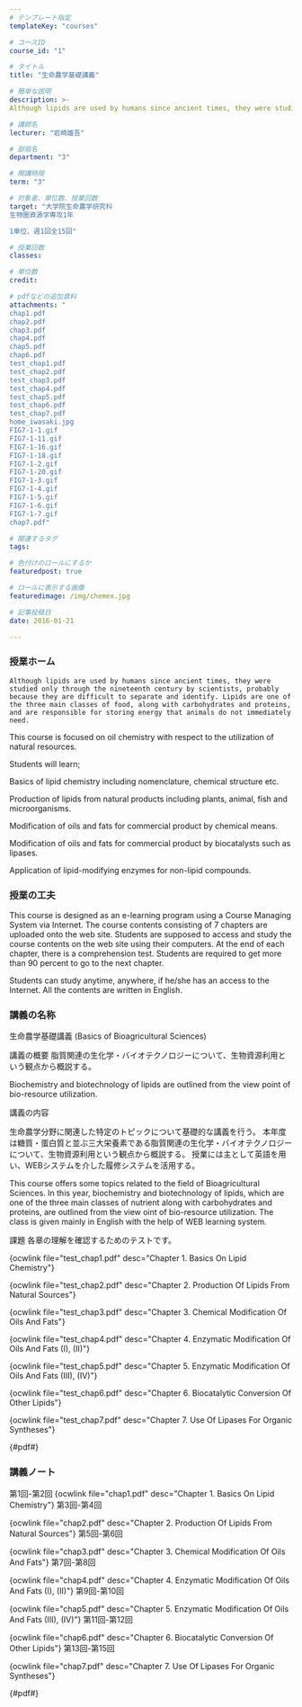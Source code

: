 ```yaml
---
# テンプレート指定
templateKey: "courses"

# コースID
course_id: "1"

# タイトル
title: "生命農学基礎講義"

# 簡単な説明
description: >-
Although lipids are used by humans since ancient times, they were studied only through the ninete...

# 講師名
lecturer: "岩崎雄吾"

# 部局名
department: "3"

# 開講時限
term: "3"

# 対象者、単位数、授業回数
target: "大学院生命農学研究科
生物圏資源学専攻1年

1単位、週1回全15回"

# 授業回数
classes: 

# 単位数
credit: 

# pdfなどの追加資料
attachments: "
chap1.pdf
chap2.pdf
chap3.pdf
chap4.pdf
chap5.pdf
chap6.pdf
test_chap1.pdf
test_chap2.pdf
test_chap3.pdf
test_chap4.pdf
test_chap5.pdf
test_chap6.pdf
test_chap7.pdf
home_iwasaki.jpg
FIG7-1-1.gif
FIG7-1-11.gif
FIG7-1-16.gif
FIG7-1-18.gif
FIG7-1-2.gif
FIG7-1-20.gif
FIG7-1-3.gif
FIG7-1-4.gif
FIG7-1-5.gif
FIG7-1-6.gif
FIG7-1-7.gif
chap7.pdf"

# 関連するタグ
tags:

# 色付けのロールにするか
featuredpost: true

# ロールに表示する画像
featuredimage: /img/chemex.jpg

# 記事投稿日
date: 2016-01-21

---
```


### 授業ホーム
    Although lipids are used by humans since ancient times, they were studied only through the nineteenth century by scientists, probably because they are difficult to separate and identify. Lipids are one of the three main classes of food, along with carbohydrates and proteins, and are responsible for storing energy that animals do not immediately need.

This course is focused on oil chemistry with respect to the utilization of natural resources.

Students will learn;

Basics of lipid chemistry including nomenclature, chemical structure etc.

Production of lipids from natural products including plants, animal, fish and microorganisms.

Modification of oils and fats for commercial product by chemical means.

Modification of oils and fats for commercial product by biocatalysts such as lipases.

Application of lipid-modifying enzymes for non-lipid compounds.


### 授業の工夫

This course is designed as an e-learning program using a Course Managing System via Internet. The course contents consisting of 7 chapters are uploaded onto the web site. Students are supposed to access and study the course contents on the web site using their computers. At the end of each chapter, there is a comprehension test. Students are required to get more than 90 percent to go to the next chapter.



Students can study anytime, anywhere, if he/she has an access to the Internet. All the contents are written in English.


### 

### 講義の名称
生命農学基礎講義 (Basics of Bioagricultural Sciences)

講義の概要
脂質関連の生化学・バイオテクノロジーについて、生物資源利用という観点から概説する。

Biochemistry and biotechnology of lipids are outlined from the view point of bio-resource utilization.

講義の内容

生命農学分野に関連した特定のトピックについて基礎的な講義を行う。
本年度は糖質・蛋白質と並ぶ三大栄養素である脂質関連の生化学・バイオテクノロジーについて、生物資源利用という観点から概説する。
授業には主として英語を用い、WEBシステムを介した履修システムを活用する。


This course offers some topics related to the field of Bioagricultural Sciences. 
In this year, biochemistry and biotechnology of lipids, which are one of the three main classes of nutrient along with carbohydrates and proteins, are outlined from the view oint of bio-resource utilization.
The class is given mainly in English with the help of WEB learning system.


課題
各章の理解を確認するためのテストです。

{ocwlink file="test_chap1.pdf" desc="Chapter 1. Basics On Lipid Chemistry"}

{ocwlink file="test_chap2.pdf" desc="Chapter 2. Production Of Lipids From Natural Sources"}

{ocwlink file="test_chap3.pdf" desc="Chapter 3. Chemical Modification Of Oils And Fats"}

{ocwlink file="test_chap4.pdf" desc="Chapter 4. Enzymatic Modification Of Oils And Fats (I), (II)"}

{ocwlink file="test_chap5.pdf" desc="Chapter 5. Enzymatic Modification Of Oils And Fats (III), (IV)"}

{ocwlink file="test_chap6.pdf" desc="Chapter 6. Biocatalytic Conversion Of Other Lipids"}

{ocwlink file="test_chap7.pdf" desc="Chapter 7. Use Of Lipases For Organic Syntheses"}

{#pdf#}



### 講義ノート


第1回-第2回
{ocwlink file="chap1.pdf" desc="Chapter 1. Basics On Lipid Chemistry"}
第3回-第4回

{ocwlink file="chap2.pdf" desc="Chapter 2. Production Of Lipids From Natural Sources"}
第5回-第6回

{ocwlink file="chap3.pdf" desc="Chapter 3. Chemical Modification Of Oils And Fats"}
第7回-第8回

{ocwlink file="chap4.pdf" desc="Chapter 4. Enzymatic Modification Of Oils And Fats (I), (II)"}
第9回-第10回

{ocwlink file="chap5.pdf" desc="Chapter 5. Enzymatic Modification Of Oils And Fats (III), (IV)"}
第11回-第12回

{ocwlink file="chap6.pdf" desc="Chapter 6. Biocatalytic Conversion Of Other Lipids"}
第13回-第15回

{ocwlink file="chap7.pdf" desc="Chapter 7. Use Of Lipases For Organic Syntheses"}





{#pdf#}

### 



### 

    